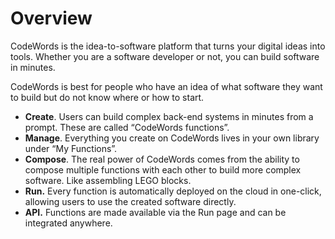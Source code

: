 # Overview

CodeWords is the idea-to-software platform that turns your digital ideas into tools. Whether you are a software developer or not, you can build software in minutes.

CodeWords is best for people who have an idea of what software they want to build but do not know where or how to start.

* **Create**. Users can build complex back-end systems in minutes from a prompt. These are called “CodeWords functions”.&#x20;
* **Manage**. Everything you create on CodeWords lives in your own library under “My Functions”.
* **Compose**. The real power of CodeWords comes from the ability to compose multiple functions with each other to build more complex software. Like assembling LEGO blocks.
* **Run.** Every function is automatically deployed on the cloud in one-click, allowing users to use the created software directly.
* **API.** Functions are made available via the Run page and can be integrated anywhere.&#x20;
